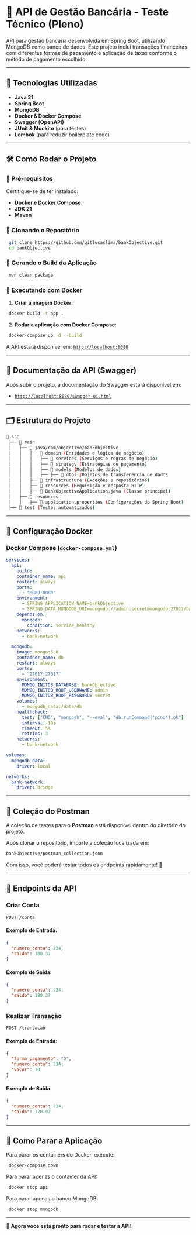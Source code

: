 # 📌 API de Gestão Bancária - Teste Técnico (Pleno)

API para gestão bancária desenvolvida em Spring Boot, utilizando MongoDB como banco de dados.
Este projeto inclui transações financeiras com diferentes formas de pagamento e aplicação de taxas conforme o método de pagamento escolhido.

---

## 🚀 Tecnologias Utilizadas

- **Java 21**
- **Spring Boot**
- **MongoDB**
- **Docker & Docker Compose**
- **Swagger (OpenAPI)**
- **JUnit & Mockito** (para testes)
- **Lombok** (para reduzir boilerplate code)

---

## 🛠 Como Rodar o Projeto

### 🔹 Pré-requisitos
Certifique-se de ter instalado:
- **Docker e Docker Compose**
- **JDK 21**
- **Maven**

### 🔹 Clonando o Repositório
```sh
 git clone https://github.com/gitlucaslima/bankObjective.git
 cd bankObjective
```

### 🔹 Gerando o Build da Aplicação
```sh
 mvn clean package
```

### 🔹 Executando com Docker
1. **Criar a imagem Docker**:
```sh
 docker build -t app .
```

2. **Rodar a aplicação com Docker Compose**:
```sh
 docker-compose up -d --build
```

A API estará disponível em: [`http://localhost:8080`](http://localhost:8080)

---

## 📖 Documentação da API (Swagger)

Após subir o projeto, a documentação do Swagger estará disponível em:
- [`http://localhost:8080/swagger-ui.html`](http://localhost:8080/swagger-ui.html)

---

## 🗂️ Estrutura do Projeto
```bash
📂 src
 ├── 📂 main
 │   ├── 📂 java/com/objective/bankobjective
 │   │   ├── 📂 domain (Entidades e lógica de negócio)
 │   │   │   ├── 📂 services (Serviços e regras de negócio)
 │   │   │   ├── 📂 strategy (Estratégias de pagamento)
 │   │   │   ├── 📂 models (Modelos de dados)
 │   │   │   ├── ├── 📂 dtos (Objetos de transferência de dados
 │   │   ├── 📂 infrastructure (Exceções e repositórios)
 │   │   ├── 📂 resources (Requisição e resposta HTTP)
 │   │   ├── 📜 BankObjectiveApplication.java (Classe principal)
 │   ├── 📂 resources
 │   │   ├── 📜 application.properties (Configurações do Spring Boot)
 ├── 📂 test (Testes automatizados)
```

---

## 🐳 Configuração Docker

### **Docker Compose (`docker-compose.yml`)**

```yaml
services:
  api:
    build: .
    container_name: api
    restart: always
    ports:
      - "8080:8080"
    environment:
      - SPRING_APPLICATION_NAME=bankObjective
      - SPRING_DATA_MONGODB_URI=mongodb://admin:secret@mongodb:27017/bankObjective?authSource=admin
    depends_on:
      mongodb:
        condition: service_healthy
    networks:
      - bank-network

  mongodb:
    image: mongo:6.0
    container_name: db
    restart: always
    ports:
      - "27017:27017"
    environment:
      MONGO_INITDB_DATABASE: bankObjective
      MONGO_INITDB_ROOT_USERNAME: admin
      MONGO_INITDB_ROOT_PASSWORD: secret
    volumes:
      - mongodb_data:/data/db
    healthcheck:
      test: ["CMD", "mongosh", "--eval", "db.runCommand('ping').ok"]
      interval: 10s
      timeout: 5s
      retries: 3
    networks:
      - bank-network

volumes:
  mongodb_data:
    driver: local

networks:
  bank-network:
    driver: bridge
```

---

## 📮 Coleção do Postman
A coleção de testes para o **Postman** está disponível dentro do diretório do projeto.

Após clonar o repositório, importe a coleção localizada em:
```bash
bankObjective/postman_collection.json
```

Com isso, você poderá testar todos os endpoints rapidamente! 🚀

---

## 📌 Endpoints da API

### **Criar Conta**
```http
POST /conta
```
#### **Exemplo de Entrada**:
```json
{
  "numero_conta": 234,
  "saldo": 180.37
}
```
#### **Exemplo de Saída**:
```json
{
  "numero_conta": 234,
  "saldo": 180.37
}
```

### **Realizar Transação**
```http
POST /transacao
```
#### **Exemplo de Entrada**:
```json
{
  "forma_pagamento": "D",
  "numero_conta": 234,
  "valor": 10
}
```
#### **Exemplo de Saída**:
```json
{
  "numero_conta": 234,
  "saldo": 170.07
}
```

---

## 📌 Como Parar a Aplicação
Para parar os containers do Docker, execute:
```sh
 docker-compose down
```

Para parar apenas o container da API:
```sh
 docker stop api
```

Para parar apenas o banco MongoDB:
```sh
 docker stop mongodb
```

---

🚀 **Agora você está pronto para rodar e testar a API!**
